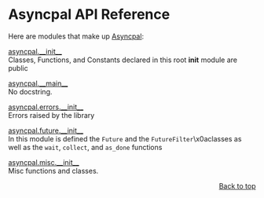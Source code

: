 # Asyncpal API Reference
Here are modules that make up [Asyncpal](/README.md):

[asyncpal.\_\_init\_\_](/docs/api/modules/asyncpal/__init__/README.md)
<br>
Classes, Functions, and Constants declared in this root __init__ module are public

[asyncpal.\_\_main\_\_](/docs/api/modules/asyncpal/__main__/README.md)
<br>
No docstring.

[asyncpal.errors.\_\_init\_\_](/docs/api/modules/asyncpal/errors/__init__/README.md)
<br>
Errors raised by the library

[asyncpal.future.\_\_init\_\_](/docs/api/modules/asyncpal/future/__init__/README.md)
<br>
In this module is defined the `Future` and the `FutureFilter`\x0aclasses as well as the `wait`, `collect`, and `as_done` functions

[asyncpal.misc.\_\_init\_\_](/docs/api/modules/asyncpal/misc/__init__/README.md)
<br>
Misc functions and classes.

<p align="right"><a href="#asyncpal-api-reference">Back to top</a></p>
